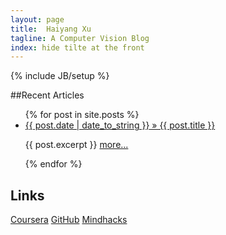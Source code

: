 ```yaml
---
layout: page
title:  Haiyang Xu	
tagline: A Computer Vision Blog
index: hide tilte at the front 
---
```

{% include JB/setup %}

##Recent Articles
<ul>
  {% for post in site.posts %}
    <li>
      <a href="{{ post.url }}"><span>{{ post.date | date_to_string }}</span> &raquo; {{ post.title }}</a>
      <p>{{ post.excerpt }}  <a href="{{ post.url }}">  more...</a> </p>
    </li>
  {% endfor %}
</ul>


## Links
[Coursera][coursera]   [GitHub][github]  [Mindhacks][mindhacks]





[coursera]: https://www.coursera.org
[github]: https://www.github.com 
[mindhacks]: https://mindhacks.cn



